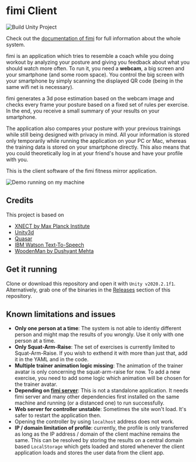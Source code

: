 # fimi Client
![Build Unity Project](https://github.com/creichel/fimi-Client/workflows/Build%20Unity%20Project/badge.svg)

Check out the [documentation of fimi](https://creichel.github.io/FiMi-Fitness-Smart-Mirror/) for full information about the whole system.

fimi is an application which tries to resemble a coach while you doing workout by analyzing your posture and giving you feedback about what you should watch more often. To run it, you need a **webcam**, a big screen and your smartphone (and some room space). You control the big screen with your smartphone by simply scanning the displayed QR code (being in the same wifi net is necessary).

fimi generates a 3d pose estimation based on the webcam image and checks every frame your posture based on a fixed set of rules per exercise. In the end, you receive a small summary of your results on your smartphone.

The application also compares your posture with your previous trainings while still being designed with privacy in mind. All your information is stored only temporarily while running the application on your PC or Mac, whereas the training data is stored on your smartphone directly. This also means that you could theoretically log in at your friend's house and have your profile with you.

This is the client software of the fimi fitness mirror application.

![Demo running on my machine](docs/demo.gif)

## Credits

This project is based on
- [XNECT by Max Planck Institute](https://gvv.mpi-inf.mpg.de/projects/XNect/)
- [Unity3d](https://unity.com)
- [Quasar](https://quasar.dev)
- [IBM Watson Text-To-Speech](https://www.ibm.com/cloud/watson-text-to-speech)
- [WoodenMan by Dushyant Mehta](https://gvv.mpi-inf.mpg.de/projects/XNect/)

## Get it running
Clone or download this repository and open it with `Unity v2020.2.1f1`. Alternatively, grab one of the binaries in the [Releases](https://github.com/creichel/fimi-Client/releases) section of this repository.

## Known limitations and issues
- **Only one person at a time**: The system is not able to identiy different person and might map the results of you wrongly. Use it only with one person at a time.
- **Only Squat-Arm-Raise**: The set of exercises is currently limited to Squat-Arm-Raise. If you wish to exthend it with more than just that, add it in the YAML and in the code.
- **Multiple trainer animation logic missing**: The animation of the trainer avatar is only concerning the squat-arm-raise for now. To add a new exercise, you need to add some logic which animation will be chosen for the trainer avatar.
- **Depending on [fimi server](https://github.com/creichel/fimi-Server)**: This is not a standalone application. It needs fimi server and many other dependencies first installed on the same machine and running (or a distanced one) to run successfully.
- **Web server for controller unstable**: Sometimes the site won't load. It's safer to restart the application then.
- Opening the controller by using `localhost` address does not work.
- **IP / domain limitation of profile**: currently, the profile is only transferred as long as the IP address / domain of the client machine remains the same. This can be resolved by storing the results on a central domain based `LocalStorage` which gets loaded and stored whenever the client application loads and stores the user data from the client app.